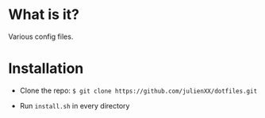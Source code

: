 What is it?
===========

Various config files.

Installation
============

- Clone the repo:
`$ git clone https://github.com/julienXX/dotfiles.git`

- Run `install.sh` in every directory
